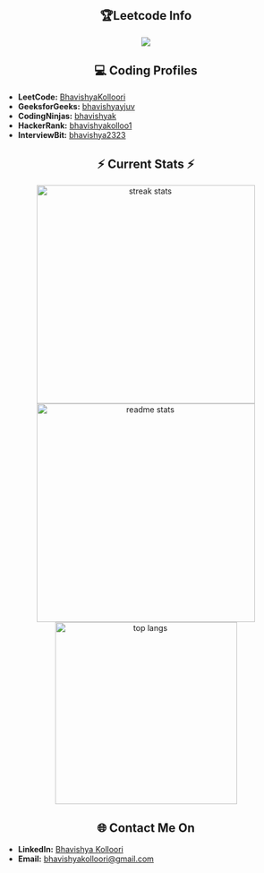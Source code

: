 
<h2 align="center"> 🏆Leetcode Info </h2>
<p align="center">
  
  <img  align=top flex-grow=1 src="https://leetcard.jacoblin.cool/BhavishyaKolloori?theme=dark&font=Nunito&ext=heatmap" />  
</p>




<h2 align="center">💻 Coding Profiles</h2>

- **LeetCode:** [BhavishyaKolloori](https://leetcode.com/u/BhavishyaKolloori/)
- **GeeksforGeeks:** [bhavishyayjuv](https://www.geeksforgeeks.org/user/bhavishyayjuv/)
- **CodingNinjas:** [bhavishyak](https://www.naukri.com/code360/profile/bhavishyak)
- **HackerRank:** [bhavishyakolloo1](https://www.hackerrank.com/profile/bhavishyakolloo1)
- **InterviewBit:** [bhavishya2323](https://www.interviewbit.com/profile/bhavishya2323/)


<h2 align="center"> ⚡ Current Stats ⚡</h2>
<div align=center>
  <img width=390 src="https://streak-stats.demolab.com/?user=Bhavishyakolloori&count_private=true&theme=react&border_radius=10" alt="streak stats"/>
  <img width=390 src="https://github-readme-stats.vercel.app/api?username=BhavishyaKolloori&show_icons=true&theme=react&rank_icon=github&border_radius=10" alt="readme stats" />
  <img width=325 align="center" src="https://github-readme-stats.vercel.app/api/top-langs/?username=Bhavishyakolloori&hide=HTML&langs_count=8&layout=compact&theme=react&border_radius=10&size_weight=0.5&count_weight=0.5&exclude_repo=github-readme-stats" alt="top langs" />
</div>

 


<h2 align="center" > 🌐 Contact Me On </h2>

- **LinkedIn:** [Bhavishya Kolloori](https://www.linkedin.com/in/bhavishya-kolloori/)
- **Email:** <a href="mailto:bhavishyakolloori@gmail.com">bhavishyakolloori@gmail.com</a>
